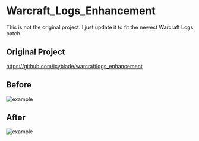# Warcraft_Logs_Enhancement

This is not the original project.
I just update it to fit the newest Warcraft Logs patch.

## Original Project
https://github.com/icyblade/warcraftlogs_enhancement

## Before
![example](https://raw.githubusercontent.com/smilesm2/warcraftlogs_enhancement/master/before.png "Before")

## After
![example](https://raw.githubusercontent.com/smilesm2/warcraftlogs_enhancement/master/after.png "After")

